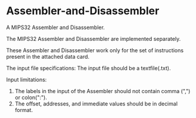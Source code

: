 # Assembler-and-Disassembler

A MIPS32 Assembler and Disassembler.

The MIPS32 Assembler and Disassembler are implemented separately.

These Assembler and Disassembler work only for the set of instructions present in the attached data card. 

The input file specifications: The input file should be a textfile(.txt).

Input limitations:
1.  The labels in the input of the Assembler should not contain comma (",") or colon(":").
2.  The offset, addresses, and immediate values should be in decimal format.

